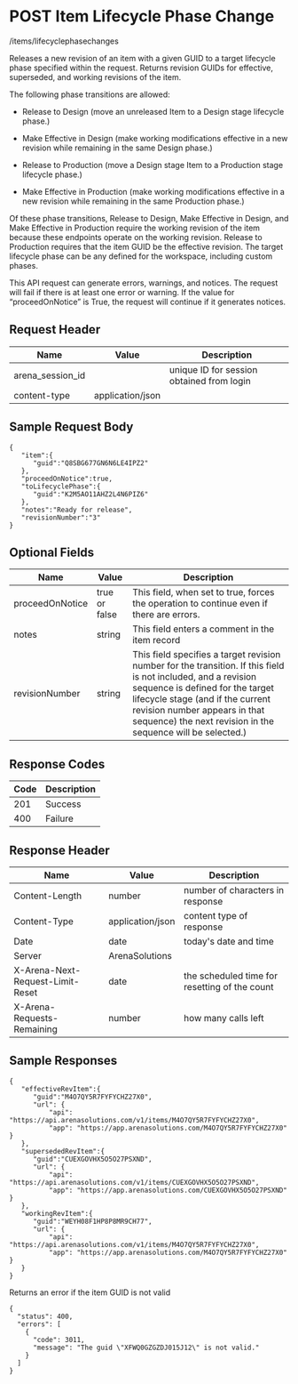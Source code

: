 # POST Item Lifecycle Phase Change


/items/lifecyclephasechanges

Releases a new revision of an item with a given GUID to a target lifecycle phase specified within the request. Returns revision GUIDs for effective, superseded, and working revisions of the item.

The following phase transitions are allowed:

* Release to Design
\(move an unreleased Item to a Design stage lifecycle phase.\)

* Make Effective in Design \(make working modifications effective in a new revision while remaining in the same Design phase.\)


* Release to Production
\(move a Design stage Item to a Production stage lifecycle phase.\)

* Make Effective in Production
\(make working modifications effective in a new revision while remaining in the same Production phase.\)


Of these phase transitions, Release to Design, Make Effective in Design, and Make Effective in Production require the working revision of the item because these endpoints operate on the working revision. Release to Production requires that the item GUID  be the effective revision. The target lifecycle phase can be any defined for the workspace, including custom phases.

This API request can generate  errors, warnings, and notices. The request will fail if there is at least one error or warning.  If the value for “proceedOnNotice” is True, the request will continue if it generates notices.

## Request Header

| Name | Value | Description |
|  --- |  --- |  --- | 
| arena_session_id |   | unique ID for session obtained from login |
| content\-type | application/json |   |

## Sample Request Body
```
{  
   "item":{  
      "guid":"Q8SBG677GN6N6LE4IPZ2"
   },
   "proceedOnNotice":true,
   "toLifecyclePhase":{  
      "guid":"K2M5AO11AHZ2L4N6PIZ6"
   },
   "notes":"Ready for release",
   "revisionNumber":"3"
}
```
## Optional Fields

| Name | Value | Description |
|  --- |  --- |  --- | 
| proceedOnNotice | true or false | This field, when set to true, forces the operation to continue even if there are errors. |
| notes | string | This field enters a comment in the item record |
| revisionNumber | string | This field specifies a target revision number for the transition. If this field is not included, and a revision sequence is defined for the target lifecycle stage \(and if the current revision number appears in that sequence\) the next revision in the sequence will be selected.\) |

## Response Codes

| Code | Description |
|  --- |  --- | 
| 201 | Success |
| 400 | Failure |

## Response Header

| Name | Value | Description |
|  --- |  --- |  --- | 
| Content\-Length | number | number of characters in response |
| Content\-Type | application/json | content type of response |
| Date | date | today's date and time |
| Server | ArenaSolutions |   |
| X\-Arena\-Next\-Request\-Limit\-Reset  | date | the scheduled time for resetting of the count |
| X\-Arena\-Requests\-Remaining  | number | how many calls left |

## Sample Responses
```
{  
   "effectiveRevItem":{  
      "guid":"M4O7QY5R7FYFYCHZ27X0",
      "url": {
          "api": "https://api.arenasolutions.com/v1/items/M4O7QY5R7FYFYCHZ27X0",
          "app": "https://app.arenasolutions.com/M4O7QY5R7FYFYCHZ27X0"        }
   },
   "supersededRevItem":{  
      "guid":"CUEXGOVHX5O5O27PSXND",
      "url": {
          "api": "https://api.arenasolutions.com/v1/items/CUEXGOVHX5O5O27PSXND",
          "app": "https://app.arenasolutions.com/CUEXGOVHX5O5O27PSXND"       }
   },
   "workingRevItem":{  
      "guid":"WEYH08F1HP8P8MR9CH77",
      "url": {
          "api": "https://api.arenasolutions.com/v1/items/M4O7QY5R7FYFYCHZ27X0",
          "app": "https://app.arenasolutions.com/M4O7QY5R7FYFYCHZ27X0"       }
   }
}
```
Returns an error if the item GUID is not valid

```
{
  "status": 400,
  "errors": [
    {
      "code": 3011,
      "message": "The guid \"XFWQ0GZGZDJ015J12\" is not valid."
    }
  ]
}
```

